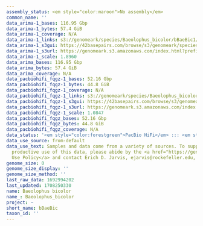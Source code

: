 ```yaml
---
assembly_status: <em style="color:maroon">No assembly</em>
common_name: ''
data_arima-1_bases: 116.95 Gbp
data_arima-1_bytes: 57.4 GiB
data_arima-1_coverage: N/A
data_arima-1_links: s3://genomeark/species/Baeolophus_bicolor/bBaeBic1/genomic_data/arima/<br>
data_arima-1_s3gui: https://42basepairs.com/browse/s3/genomeark/species/Baeolophus_bicolor/bBaeBic1/genomic_data/arima/
data_arima-1_s3url: https://genomeark.s3.amazonaws.com/index.html?prefix=species/Baeolophus_bicolor/bBaeBic1/genomic_data/arima/
data_arima-1_scale: 1.8960
data_arima_bases: 116.95 Gbp
data_arima_bytes: 57.4 GiB
data_arima_coverage: N/A
data_pacbiohifi_fqgz-1_bases: 52.16 Gbp
data_pacbiohifi_fqgz-1_bytes: 44.8 GiB
data_pacbiohifi_fqgz-1_coverage: N/A
data_pacbiohifi_fqgz-1_links: s3://genomeark/species/Baeolophus_bicolor/bBaeBic1/genomic_data/pacbio_hifi/<br>
data_pacbiohifi_fqgz-1_s3gui: https://42basepairs.com/browse/s3/genomeark/species/Baeolophus_bicolor/bBaeBic1/genomic_data/pacbio_hifi/
data_pacbiohifi_fqgz-1_s3url: https://genomeark.s3.amazonaws.com/index.html?prefix=species/Baeolophus_bicolor/bBaeBic1/genomic_data/pacbio_hifi/
data_pacbiohifi_fqgz-1_scale: 1.0847
data_pacbiohifi_fqgz_bases: 52.16 Gbp
data_pacbiohifi_fqgz_bytes: 44.8 GiB
data_pacbiohifi_fqgz_coverage: N/A
data_status: '<em style="color:forestgreen">PacBio HiFi</em> ::: <em style="color:forestgreen">Arima</em>'
data_use_source: from-default
data_use_text: Samples and data come from a variety of sources. To support fair and
  productive use of this data, please abide by the <a href="https://genome10k.soe.ucsc.edu/data-use-policies/">Data
  Use Policy</a> and contact Erich D. Jarvis, ejarvis@rockefeller.edu, with any questions.
genome_size: 0
genome_size_display: ''
genome_size_method: ''
last_raw_data: 1692994202
last_updated: 1708250330
name: Baeolophus bicolor
name_: Baeolophus_bicolor
project: ~
short_name: bBaeBic
taxon_id: ''
---
```

